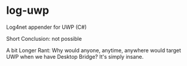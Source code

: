 # log-uwp
Log4net appender for UWP (C#)

Short Conclusion: not possible

A bit Longer Rant: Why would anyone, anytime, anywhere would target UWP when we have Desktop Bridge? It's simply insane.
